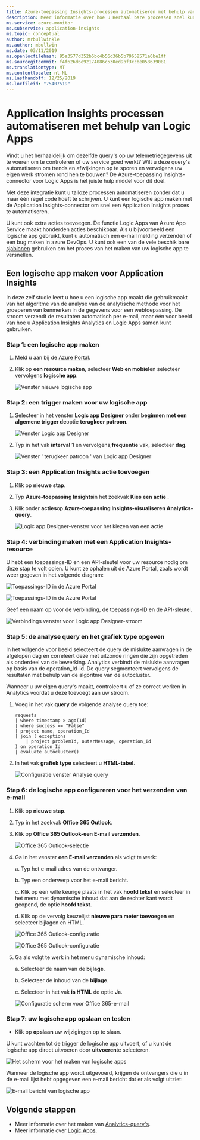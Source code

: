 ```yaml
---
title: Azure-toepassing Insights-processen automatiseren met behulp van Logic Apps
description: Meer informatie over hoe u Herhaal bare processen snel kunt automatiseren door de Application Insights-connector toe te voegen aan uw logische app.
ms.service: azure-monitor
ms.subservice: application-insights
ms.topic: conceptual
author: mrbullwinkle
ms.author: mbullwin
ms.date: 03/11/2019
ms.openlocfilehash: 95a3577d352b6bc4b56d36b5b79658571a6be1ff
ms.sourcegitcommit: f4f626d6e92174086c530ed9bf3ccbe058639081
ms.translationtype: MT
ms.contentlocale: nl-NL
ms.lasthandoff: 12/25/2019
ms.locfileid: "75407519"
---
```

# <a name="automate-application-insights-processes-by-using-logic-apps"></a>Application Insights processen automatiseren met behulp van Logic Apps

Vindt u het herhaaldelijk om dezelfde query's op uw telemetriegegevens uit te voeren om te controleren of uw service goed werkt? Wilt u deze query's automatiseren om trends en afwijkingen op te sporen en vervolgens uw eigen werk stromen rond hen te bouwen? De Azure-toepassing Insights-connector voor Logic Apps is het juiste hulp middel voor dit doel.

Met deze integratie kunt u talloze processen automatiseren zonder dat u maar één regel code hoeft te schrijven. U kunt een logische app maken met de Application Insights-connector om snel een Application Insights proces te automatiseren. 

U kunt ook extra acties toevoegen. De functie Logic Apps van Azure App Service maakt honderden acties beschikbaar. Als u bijvoorbeeld een logische app gebruikt, kunt u automatisch een e-mail melding verzenden of een bug maken in azure DevOps. U kunt ook een van de vele beschik bare [sjablonen](https://docs.microsoft.com/azure/logic-apps/logic-apps-use-logic-app-templates) gebruiken om het proces van het maken van uw logische app te versnellen. 

## <a name="create-a-logic-app-for-application-insights"></a>Een logische app maken voor Application Insights

In deze zelf studie leert u hoe u een logische app maakt die gebruikmaakt van het algoritme van de analyse van de analytische methode voor het groeperen van kenmerken in de gegevens voor een webtoepassing. De stroom verzendt de resultaten automatisch per e-mail, maar één voor beeld van hoe u Application Insights Analytics en Logic Apps samen kunt gebruiken. 

### <a name="step-1-create-a-logic-app"></a>Stap 1: een logische app maken
1. Meld u aan bij de [Azure Portal](https://portal.azure.com).
1. Klik op **een resource maken**, selecteer **Web en mobiel**en selecteer vervolgens **logische app**.

    ![Venster nieuwe logische app](./media/automate-with-logic-apps/1createlogicapp.png)

### <a name="step-2-create-a-trigger-for-your-logic-app"></a>Stap 2: een trigger maken voor uw logische app
1. Selecteer in het venster **Logic app Designer** onder **beginnen met een algemene trigger de**optie **terugkeer patroon**.

    ![Venster Logic app Designer](./media/automate-with-logic-apps/2logicappdesigner.png)

1. Typ in het vak **interval** **1** en vervolgens,**frequentie** vak, selecteer **dag**.

    ![Venster ' terugkeer patroon ' van Logic app Designer](./media/automate-with-logic-apps/3recurrence.png)

### <a name="step-3-add-an-application-insights-action"></a>Stap 3: een Application Insights actie toevoegen
1. Klik op **nieuwe stap**.

1. Typ **Azure-toepassing Insights**in het zoekvak **Kies een actie** .

1. Klik onder **acties**op **Azure-toepassing Insights-visualiseren Analytics-query**.

    ![Logic app Designer-venster voor het kiezen van een actie](./media/automate-with-logic-apps/4visualize.png)

### <a name="step-4-connect-to-an-application-insights-resource"></a>Stap 4: verbinding maken met een Application Insights-resource

U hebt een toepassings-ID en een API-sleutel voor uw resource nodig om deze stap te volt ooien. U kunt ze ophalen uit de Azure Portal, zoals wordt weer gegeven in het volgende diagram:

![Toepassings-ID in de Azure Portal](./media/automate-with-logic-apps/5apiaccess.png)

![Toepassings-ID in de Azure Portal](./media/automate-with-logic-apps/6apikey.png)

Geef een naam op voor de verbinding, de toepassings-ID en de API-sleutel.

![Verbindings venster voor Logic app Designer-stroom](./media/automate-with-logic-apps/7connection.png)

### <a name="step-5-specify-the-analytics-query-and-chart-type"></a>Stap 5: de analyse query en het grafiek type opgeven
In het volgende voor beeld selecteert de query de mislukte aanvragen in de afgelopen dag en correleert deze met uitzonde ringen die zijn opgetreden als onderdeel van de bewerking. Analytics verbindt de mislukte aanvragen op basis van de operation_Id-id. De query segmenteert vervolgens de resultaten met behulp van de algoritme van de autocluster. 

Wanneer u uw eigen query's maakt, controleert u of ze correct werken in Analytics voordat u deze toevoegt aan uw stroom.

1. Voeg in het vak **query** de volgende analyse query toe:

    ```
    requests
    | where timestamp > ago(1d)
    | where success == "False"
    | project name, operation_Id
    | join ( exceptions
        | project problemId, outerMessage, operation_Id
    ) on operation_Id
    | evaluate autocluster()
    ```

1. In het vak **grafiek type** selecteert u **HTML-tabel**.

    ![Configuratie venster Analyse query](./media/automate-with-logic-apps/8query.png)

### <a name="step-6-configure-the-logic-app-to-send-email"></a>Stap 6: de logische app configureren voor het verzenden van e-mail

1. Klik op **nieuwe stap**.

1. Typ in het zoekvak **Office 365 Outlook**.

1. Klik op **Office 365 Outlook-een E-mail verzenden**.

    ![Office 365 Outlook-selectie](./media/automate-with-logic-apps/9sendemail.png)

1. Ga in het venster **een E-mail verzenden** als volgt te werk:

   a. Typ het e-mail adres van de ontvanger.

   b. Typ een onderwerp voor het e-mail bericht.

   c. Klik op een wille keurige plaats in het vak **hoofd tekst** en selecteer in het menu met dynamische inhoud dat aan de rechter kant wordt geopend, de optie **hoofd tekst**.
    
   d. Klik op de vervolg keuzelijst **nieuwe para meter toevoegen** en selecteer bijlagen en HTML.

      ![Office 365 Outlook-configuratie](./media/automate-with-logic-apps/10emailbody.png)

      ![Office 365 Outlook-configuratie](./media/automate-with-logic-apps/11emailparameter.png)

1. Ga als volgt te werk in het menu dynamische inhoud:

    a. Selecteer de naam van de **bijlage**.

    b. Selecteer de inhoud van de **bijlage**.
    
    c. Selecteer in het vak **is HTML** de optie **Ja**.

      ![Configuratie scherm voor Office 365-e-mail](./media/automate-with-logic-apps/12emailattachment.png)

### <a name="step-7-save-and-test-your-logic-app"></a>Stap 7: uw logische app opslaan en testen
* Klik op **opslaan** uw wijzigingen op te slaan.

U kunt wachten tot de trigger de logische app uitvoert, of u kunt de logische app direct uitvoeren door **uitvoeren**te selecteren.

![Het scherm voor het maken van logische apps](./media/automate-with-logic-apps/13save.png)

Wanneer de logische app wordt uitgevoerd, krijgen de ontvangers die u in de e-mail lijst hebt opgegeven een e-mail bericht dat er als volgt uitziet:

![E-mail bericht van logische app](./media/automate-with-logic-apps/flow9.png)

## <a name="next-steps"></a>Volgende stappen

- Meer informatie over het maken van [Analytics-query's](../../azure-monitor/log-query/get-started-queries.md).
- Meer informatie over [Logic Apps](https://docs.microsoft.com/azure/logic-apps/logic-apps-what-are-logic-apps).



<!--Link references-->





